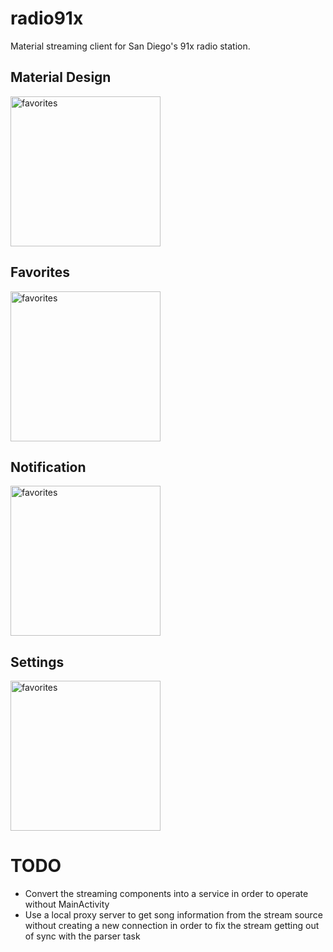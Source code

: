 # radio91x
Material streaming client for San Diego's 91x radio station.
<!---
http://imgur.com/a/qg7i2
-->
## Material Design
<img src="http://i.imgur.com/uaJ8g44.png" alt="favorites" width="240">

## Favorites
<img src="http://i.imgur.com/W9P70zb.png" alt="favorites" width="240">

## Notification
<img src="http://i.imgur.com/EOBhLYM.png" alt="favorites" width="240">

## Settings
<img src="http://i.imgur.com/1nLFEae.png" alt="favorites" width="240">


# TODO
- Convert the streaming components into a service in order to operate without MainActivity
- Use a local proxy server to get song information from the stream source without creating a new connection in order to fix the stream getting out of sync with the parser task
